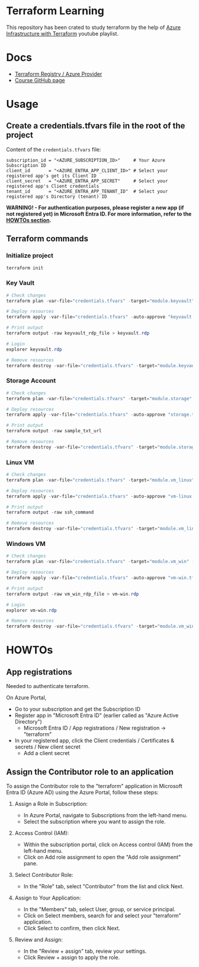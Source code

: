 # Terraform Learning

This repository has been crated to study terraform by the help of [Azure Infrastructure with Terraform](https://www.youtube.com/watch?v=lH3KT9RUEOA&list=PLLc2nQDXYMHowSZ4Lkq2jnZ0gsJL3ArAw) youtube playlist.

# Docs

- [Terraform Registry / Azure Provider](https://registry.terraform.io/providers/hashicorp/azurerm/latest/docs)
- [Course GitHub page](https://github.com/cloudxeus/terraform-azure)

# Usage

## Create a credentials.tfvars file in the root of the project

Content of the `credentials.tfvars` file:
```
subscription_id = "<AZURE_SUBSCRIPTION_ID>"     # Your Azure Subscription ID
client_id       = "<AZURE_ENTRA_APP_CLIENT_ID>" # Select your registered app's get its Client ID
client_secret   = "<AZURE_ENTRA_APP_SECRET"     # Select your registered app's Client credentials
tenant_id       = "<AZURE_ENTRA_APP_TENANT_ID"  # Select your registered app's Directory (tenant) ID
```

**WARNING! - For authentication purposes, please register a new app (if not registered yet) in Microsoft Entra ID. For more information, refer to the [HOWTOs section](#howtos).**

## Terraform commands

### Initialize project

```powershell
terraform init
```

### Key Vault

```powershell
# Check changes
terraform plan -var-file="credentials.tfvars" -target="module.keyvault" -out="keyvault.tfplan"

# Deploy resources
terraform apply -var-file="credentials.tfvars" -auto-approve "keyvault.tfplan"

# Print output
terraform output -raw keyvault_rdp_file > keyvault.rdp

# Login
explorer keyvault.rdp

# Remove resources
terraform destroy -var-file="credentials.tfvars" -target="module.keyvault" -auto-approve
```

### Storage Account

```powershell
# Check changes
terraform plan -var-file="credentials.tfvars" -target="module.storage" -out="storage.tfplan"

# Deploy resources
terraform apply -var-file="credentials.tfvars" -auto-approve "storage.tfplan"

# Print output
terraform output -raw sample_txt_url

# Remove resources
terraform destroy -var-file="credentials.tfvars" -target="module.storage" -auto-approve
```

### Linux VM

```powershell
# Check changes
terraform plan -var-file="credentials.tfvars" -target="module.vm_linux" -out="vm-linux.tfplan"

# Deploy resources
terraform apply -var-file="credentials.tfvars" -auto-approve "vm-linux.tfplan"

# Print output
terraform output -raw ssh_command

# Remove resources
terraform destroy -var-file="credentials.tfvars" -target="module.vm_linux" -auto-approve
```

### Windows VM

```powershell
# Check changes
terraform plan -var-file="credentials.tfvars" -target="module.vm_win" -out="vm-win.tfplan"

# Deploy resources
terraform apply -var-file="credentials.tfvars" -auto-approve "vm-win.tfplan"

# Print output
terraform output -raw vm_win_rdp_file > vm-win.rdp

# Login
explorer vm-win.rdp

# Remove resources
terraform destroy -var-file="credentials.tfvars" -target="module.vm_win" -auto-approve
```

# HOWTOs

## App registrations

Needed to authenticate terraform.

On Azure Portal,
- Go to your subscription and get the Subscription ID
- Register app in "Microsoft Entra ID" (earlier called as "Azure Active Directory")
  - Microsoft Entra ID / App registrations / New registration -> "terraform"
- In your registered app, click the Client credentials / Certificates & secrets / New client secret
  - Add a client secret

## Assign the Contributor role to an application 

To assign the Contributor role to the "terraform" application in Microsoft Entra ID (Azure AD) using the Azure Portal, follow these steps:

1. Assign a Role in Subscription:
   - In Azure Portal, navigate to Subscriptions from the left-hand menu.
   - Select the subscription where you want to assign the role.

2. Access Control (IAM):
   - Within the subscription portal, click on Access control (IAM) from the left-hand menu.
   - Click on Add role assignment to open the "Add role assignment" pane.

3. Select Contributor Role:
   - In the "Role" tab, select "Contributor" from the list and click Next.   

4. Assign to Your Application:
   - In the "Members" tab, select User, group, or service principal.
   - Click on Select members, search for and select your "terraform" application.
   - Click Select to confirm, then click Next.

5. Review and Assign:
   - In the "Review + assign" tab, review your settings.
   - Click Review + assign to apply the role.